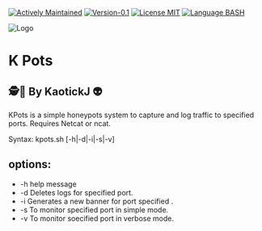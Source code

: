[![Actively Maintained](https://img.shields.io/badge/Maintenance%20Level-Actively%20Maintained-green.svg)](https://gist.github.com/cheerfulstoic/d107229326a01ff0f333a1d3476e068d) [![Version-0.1](https://img.shields.io/badge/Version-0.1-green)](https://img.shields.io/badge/Version-0.1-green) [![License MIT](https://img.shields.io/badge/License-MIT-blue)](https://github.com/kaotickj/K-Pots/blob/main/LICENSE) [![Language BASH](https://img.shields.io/badge/Language-BASH-red)](https://www.gnu.org/software/bash/)

![Logo](https://kdgwebsolutions.com/assets/img/kpots.png)
# K Pots
## 🕵🔎 By KaotickJ 👽 
KPots is a simple honeypots system to capture and log traffic to specified ports. Requires Netcat or ncat.

Syntax: kpots.sh [-h|-d|-i|-s|-v] <PORT>

   options:
   -------------------------------------------
*   -h help message
*   -d <PORT> Deletes logs for specified port.
*   -i <PORT> Generates a new banner for port specified .
*   -s <PORT> To monitor specified port in simple mode.
*   -v <PORT> To monitor soecified port in verbose mode.
